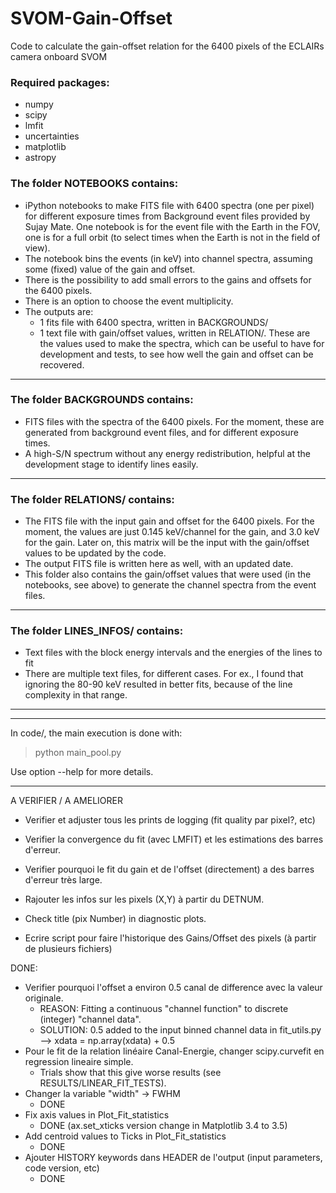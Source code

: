 # SVOM-Gain-Offset
Code to calculate the gain-offset relation for the 6400 pixels of the ECLAIRs camera onboard SVOM

### Required packages:
- numpy
- scipy
- lmfit
- uncertainties
- matplotlib
- astropy

### The folder NOTEBOOKS contains:

- iPython notebooks to make FITS file with 6400 spectra (one per pixel) for different exposure times from Background event files provided by Sujay Mate. One notebook is for the event file with the Earth in the FOV, one is for a full orbit (to select times when the Earth is not in the field of view).
- The notebook bins the events (in keV) into channel spectra, assuming some (fixed) value of the gain and offset.
- There is the possibility to add small errors to the gains and offsets for the 6400 pixels.
- There is an option to choose the event multiplicity.
- The outputs are:
   - 1 fits file with 6400 spectra, written in BACKGROUNDS/
   - 1 text file with gain/offset values, written in RELATION/. These are the values used to make the spectra, which can be useful to have for development and tests, to see how well the gain and offset can be recovered.

************************************************************************************

### The folder BACKGROUNDS contains:

- FITS files with the spectra of the 6400 pixels. For the moment, these are generated from background event files, and for different exposure times.
- A high-S/N spectrum without any energy redistribution, helpful at the development stage to identify lines easily.

************************************************************************************

### The folder RELATIONS/ contains:

- The FITS file with the input gain and offset for the 6400 pixels. For the moment, the values are just 0.145 keV/channel for the gain, and 3.0 keV for the gain. Later on, this matrix will be the input with the gain/offset values to be updated by the code.
- The output FITS file is written here as well, with an updated date.
- This folder also contains the gain/offset values that were used (in the notebooks, see above) to generate the channel spectra from the event files.

************************************************************************************

### The folder LINES_INFOS/ contains:

- Text files with the block energy intervals and the energies of the lines to fit
- There are multiple text files, for different cases.  For ex., I found that ignoring the 80-90 keV resulted in better fits, because of the line complexity in that range.

************************************************************************************
************************************************************************************


In code/, the main execution is done with:
> python main_pool.py 
>

Use option --help for more details.

************************************************************************************


A VERIFIER / A AMELIORER

- Verifier et adjuster tous les prints de logging (fit quality par pixel?, etc)
- Verifier la convergence du fit (avec LMFIT) et les estimations des barres d'erreur.
- Verifier pourquoi le fit du gain et de l'offset (directement) a des barres d'erreur très large.
- Rajouter les infos sur les pixels (X,Y) à partir du DETNUM.
- Check title (pix Number) in diagnostic plots.

- Ecrire script pour faire l'historique des Gains/Offset des pixels (à partir de plusieurs fichiers)


DONE:
- Verifier pourquoi l'offset a environ 0.5 canal de difference avec la valeur originale.
  - REASON:   Fitting a continuous "channel function" to discrete (integer) "channel data".
  - SOLUTION: 0.5 added to the input binned channel data in fit_utils.py -->  xdata = np.array(xdata) + 0.5
- Pour le fit de la relation linéaire Canal-Energie, changer scipy.curvefit en regression lineaire simple.
  - Trials show that this give worse results (see RESULTS/LINEAR_FIT_TESTS).
- Changer la variable "width" -> FWHM
  - DONE
- Fix axis values in Plot_Fit_statistics
  - DONE (ax.set_xticks version change in Matplotlib 3.4 to 3.5)
- Add centroid values to Ticks in Plot_Fit_statistics
  - DONE
- Ajouter HISTORY keywords dans HEADER de l'output (input parameters, code version, etc)
  - DONE